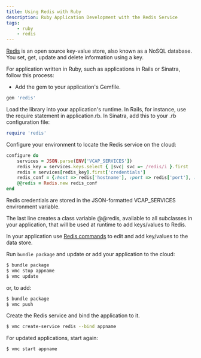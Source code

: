 ```yaml
---
title: Using Redis with Ruby
description: Ruby Application Development with the Redis Service
tags:
    - ruby
    - redis
---
```


[Redis](http://redis.io/) is an open source key-value store, also known as a NoSQL database. You set, get, update and delete information using a key.

For application written in Ruby, such as applications in Rails or Sinatra, follow this process:

*  Add the gem to your application's Gemfile.

``` ruby
gem 'redis'
```

Load the library into your application's runtime. In Rails, for instance, use the require statement in application.rb.
In Sinatra, add this to your .rb configuration file:

``` ruby
require 'redis'
```

Configure your environment to locate the Redis service on the cloud:

``` ruby
configure do
    services = JSON.parse(ENV['VCAP_SERVICES'])
    redis_key = services.keys.select { |svc| svc =~ /redis/i }.first
    redis = services[redis_key].first['credentials']
    redis_conf = {:host => redis['hostname'], :port => redis['port'], :password => redis['password']}
    @@redis = Redis.new redis_conf
end
```

Redis credentials are stored in the JSON-formatted VCAP_SERVICES environment variable.

The last line creates a class variable @@redis, available
to all subclasses in your application, that will be used at
runtime to add keys/values to Redis.

In your application use [Redis commands](http://redis.io/commands) to edit and add key/values to the data store.

Run `bundle package` and update or add your application to the cloud:

```bash
$ bundle package
$ vmc stop appname
$ vmc update
```

or, to add:

```bash
$ bundle package
$ vmc push
```

Create the Redis service and bind the application to it.

```bash
$ vmc create-service redis --bind appname
```

For updated applications, start again:

```bash
$ vmc start appname
```
